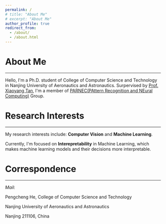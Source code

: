 ```yaml
---
permalink: /
# title: "About Me"
# excerpt: "About Me"
author_profile: true
redirect_from: 
  - /about/
  - /about.html
---
```


About Me
=====
-----
Hello, I'm a Ph.D. student of College of Computer Science and Technology in Nanjing University of Aeronautics and Astronautics. Surpervised by [Prof. Xiaoyang Tan](http://parnec.nuaa.edu.cn/xtan/), I'm a member of [PARNEC(PAttern Recognition and NEural Computing)](http://parnec.nuaa.edu.cn/) Group.

Research Interests
=====
-----
My research interests include: **Computer Vision** and **Machine Learning**. 

Currently, I'm focused on **Interepretability** in Machine Learning, which makes machine learning models and their decisions more interpretable.

Correspondence
=====
-----
*Mail*:

Pengcheng He, College of Computer Science and Technology

Nanjing University of Aeronautics and Astronautics

Nanjing 211106, China